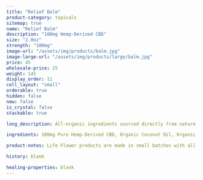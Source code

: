 ```yaml
---
title: "Relief Balm"
product-category: topicals
sitemap: true
name: "Relief Balm"
description: "100mg Hemp-Derived CBD"
size: "2.0oz"
strength: "100mg"
image-url: "/assets/img/products/balm.jpg"
image-large-url: "/assets/img/products/large/balm.jpg"
price: 45
wholesale-price: 25
weight: 145
display_order: 11
cell_layout: "small"
orderable: true
hidden: false
new: false
is_crystal: false
stackable: true

long_description: All-organic ingredients sourced directly from nature to ease aches, pains, burns, and scars. Coconut oil and olive oil work by nourishing the skin while the anti-inflammatory properties of beeswax, shea butter, lavender and eucalyptus essential oils relieve the muscles.

ingredients: 100mg Pure Hemp-Derived CBD, Organic Coconut Oil, Organic Olive Oil, Organic Beeswax, Unrefined Pure Cocoa Butter, Unrefined Pure Shea Butter, Organic Sunflower Lecithin, Tapioca Starch, Essential Oils.

product-notes: Life Flower products are made in small batches with all-natural and boutique ingredients. Orders are processed and shipped in 7-10 days.

history: blank

healing-properties: blank
---
```


